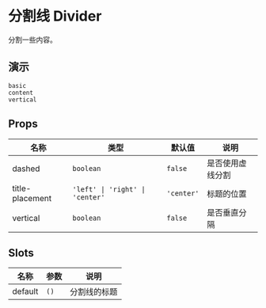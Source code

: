 # 分割线 Divider

分割一些内容。

## 演示

```demo
basic
content
vertical
```

## Props

| 名称 | 类型 | 默认值 | 说明 |
| --- | --- | --- | --- |
| dashed | `boolean` | `false` | 是否使用虚线分割 |
| title-placement | `'left' \| 'right' \| 'center'` | `'center'` | 标题的位置 |
| vertical | `boolean` | `false` | 是否垂直分隔 |

## Slots

| 名称    | 参数 | 说明         |
| ------- | ---- | ------------ |
| default | `()` | 分割线的标题 |
